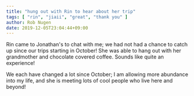 ```yaml
---
title: "hung out with Rin to hear about her trip"
tags: [ "rin", "jiaii", "great", "thank you" ]
author: Rob Nugen
date: 2019-12-05T23:04:44+09:00
---
```


Rin came to Jonathan's to chat with me; we had not had a chance to
catch up since our trips starting in October!  She was able to hang
out with her grandmother and chocolate covered coffee.  Sounds like
quite an experience!

We each have changed a lot since October; I am allowing more abundance
into my life, and she is meeting lots of cool people who live here and
beyond!
